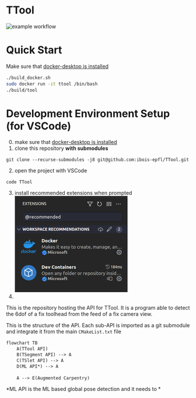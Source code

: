 # TTool


![example workflow](https://github.com/ibois-epfl/TTool/actions/workflows/docker-cmake-build.yml/badge.svg)


# Quick Start
Make sure that [docker-desktop is installed](https://www.docker.com/products/docker-desktop/)
```bash
./build_docker.sh
sudo docker run -it ttool /bin/bash
./build/tool
```

# Development Environment Setup (for VSCode)
0. make sure that [docker-desktop is installed](https://www.docker.com/products/docker-desktop/)
1. clone this repository __with submodules__
```
git clone --recurse-submodules -j8 git@github.com:ibois-epfl/TTool.git
```
2. open the project with VSCode
```
code TTool
```
3. install recommended extensions when prompted
![recommended extensions](./docs/dev-setup/recommended-extensions.png)
4. 

This is the repository hosting the API for TTool. It is a program able to detect the 6dof of a fix toolhead from the feed of a fix camera view.

This is the structure of the API. Each sub-API is imported as a git submodule and integrate it from the main `CMakeList.txt` file

```mermaid
flowchart TB
    A(TTool API)
    B(TSegment API) --> A
    C(TSlet API) --> A
    D(ML API*) --> A

    A --> E(Augmented Carpentry)
```
*ML API is the ML based global pose detection and it needs to *
